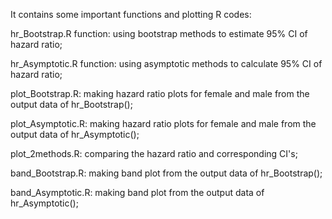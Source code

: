 It contains some important functions and plotting R codes:

hr_Bootstrap.R function: using bootstrap methods to estimate 95% CI of hazard ratio;

hr_Asymptotic.R function: using asymptotic methods to calculate 95% CI of hazard ratio;

plot_Bootstrap.R: making hazard ratio plots for female and male from the output data of hr_Bootstrap();

plot_Asymptotic.R: making hazard ratio plots for female and male from the output data of hr_Asymptotic();

plot_2methods.R: comparing the hazard ratio and corresponding CI's; 

band_Bootstrap.R: making band plot from the output data of hr_Bootstrap(); 

band_Asymptotic.R: making band plot from the output data of hr_Asymptotic();

